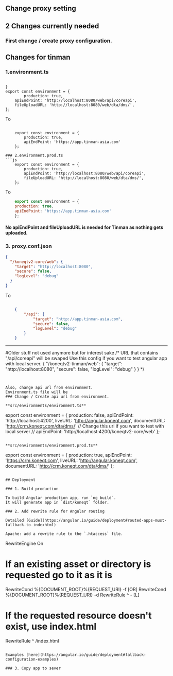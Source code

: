 
## Change proxy setting
## 2 Changes currently needed
### First change / create proxy configuration.

## Changes for tinman 
### 1.environment.ts
```angularjs

}
export const environment = {
        production: true,
    apiEndPoint: 'http://localhost:8080/web/api/coreapi',
    fileUploadURL: 'http://localhost:8080/web/dta/dms/',
};
```
To

```angularjs

    export const environment = {
        production: true,
        apiEndPoint: 'https://app.tinman-asia.com'
    };
```

```
### 2.environment.prod.ts
```js
    export const environment = {
        production: true,
        apiEndPoint: 'http://localhost:8080/web/api/coreapi',
        fileUploadURL: 'http://localhost:8080/web/dta/dms/',
    };

```
To
```js
    export const environment = {
    production: true,
    apiEndPoint: 'https://app.tinman-asia.com'
    };
```
#### No apiEndPoint and fileUploadURL is needed for Tinman as nothing gets uploaded.


### 3. proxy.conf.json

```json
{
  "/koneqtv2-core/web": {
    "target": "http://localhost:8080",
    "secure": false,
    "logLevel": "debug"
  }
}
```
To
```json

    {
        "/api": {
            "target": "http://app.tinman-asia.com",
            "secure": false,
            "logLevel": "debug"
        }
    }
```



--------------
#Older stuff not used anymore but for interest sake
/*
URL that contains "/api/coreapi" will be swaped
Use this config if you want to test angular app with local server.
{
  "/koneqtv2-tinman/web": {
    "target": "http://localhost:8080",
    "secure": false,
    "logLevel": "debug"
  }
}
*/
```


Also, change api url from environment.
Environment.ts file will be
### Change / Create api url from environment.

**src/environments/environment.ts**
```
export const environment = {
  production: false,
  apiEndPoint: 'http://localhost:4200',
  liveURL: 'http://angular.koneqt.com',
  documentURL: 'http://crm.koneqt.com/dta/dms/'
  // Change this url if you want to test with local server
  // apiEndPoint: 'http://localhost:4200/koneqtv2-core/web'
};
```

**src/environments/environment.prod.ts**
```
export const environment = {
  production: true,
  apiEndPoint: 'https://crm.koneqt.com',
  liveURL: 'http://angular.koneqt.com',
  documentURL: 'http://crm.koneqt.com/dta/dms/'
};
```

## Deployment

### 1. Build production

To build Angular production app, run `ng build`.
It will generate app in `dist/koneqt` folder.

### 2. Add rewrite rule for Angular routing

Detailed [Guide](https://angular.io/guide/deployment#routed-apps-must-fallback-to-indexhtml)

Apache: add a rewrite rule to the `.htaccess` file.

```
RewriteEngine On
# If an existing asset or directory is requested go to it as it is
RewriteCond %{DOCUMENT_ROOT}%{REQUEST_URI} -f [OR]
RewriteCond %{DOCUMENT_ROOT}%{REQUEST_URI} -d
RewriteRule ^ - [L]

# If the requested resource doesn't exist, use index.html
RewriteRule ^ /index.html
```

Examples [here](https://angular.io/guide/deployment#fallback-configuration-examples)

### 3. Copy app to sever
